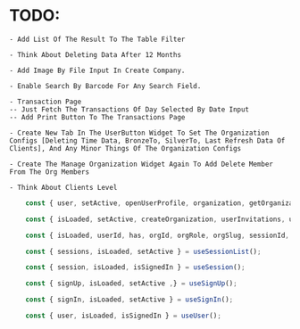 # TODO:

    - Add List Of The Result To The Table Filter

    - Think About Deleting Data After 12 Months

    - Add Image By File Input In Create Company.

    - Enable Search By Barcode For Any Search Field.

    - Transaction Page
    -- Just Fetch The Transactions Of Day Selected By Date Input
    -- Add Print Button To The Transactions Page

    - Create New Tab In The UserButton Widget To Set The Organization Configs [Deleting Time Data, BronzeTo, SilverTo, Last Refresh Data Of Clients], And Any Minor Things Of The Organization Configs

    - Create The Manage Organization Widget Again To Add Delete Member From The Org Members

    - Think About Clients Level

```ts
    const { user, setActive, openUserProfile, organization, getOrganization, createOrganization, client, frontendApi, ...rest } = useClerk();

    const { isLoaded, setActive, createOrganization, userInvitations, userMemberships, userSuggestions } = useOrganizationList();

    const { isLoaded, userId, has, orgId, orgRole, orgSlug, sessionId, actor, getToken, isSignedIn, signOut } = useAuth();

    const { sessions, isLoaded, setActive } = useSessionList();

    const { session, isLoaded, isSignedIn } = useSession();

    const { signUp, isLoaded, setActive ,} = useSignUp();

    const { signIn, isLoaded, setActive } = useSignIn();

    const { user, isLoaded, isSignedIn } = useUser();
```
